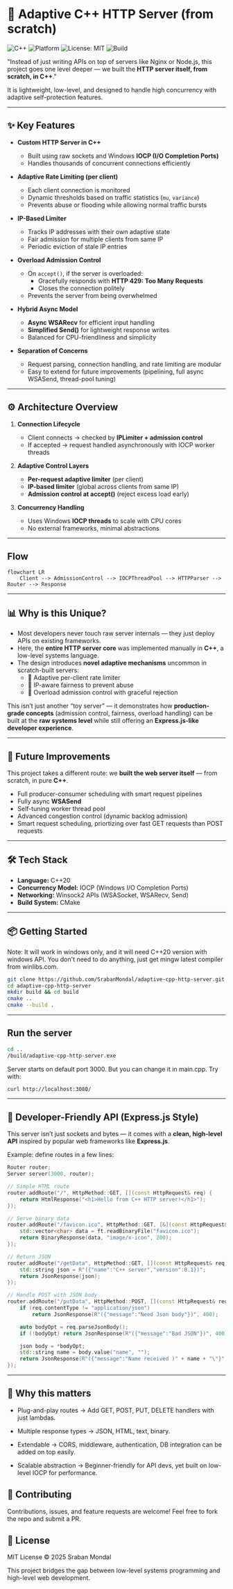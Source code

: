 # 🚀 Adaptive C++ HTTP Server (from scratch)

![C++](https://img.shields.io/badge/C++-20-blue.svg)
![Platform](https://img.shields.io/badge/Platform-Windows-lightgrey.svg)
![License: MIT](https://img.shields.io/badge/License-MIT-green.svg)
![Build](https://img.shields.io/badge/Build-CMake-orange.svg)

"Instead of just writing APIs on top of servers like Nginx or Node.js, this project goes one level deeper — we built the **HTTP server itself, from scratch, in C++**."

It is lightweight, low-level, and designed to handle high concurrency with adaptive self-protection features.

---

## ✨ Key Features

- **Custom HTTP Server in C++**
  - Built using raw sockets and Windows **IOCP (I/O Completion Ports)**
  - Handles thousands of concurrent connections efficiently

- **Adaptive Rate Limiting (per client)**
  - Each client connection is monitored
  - Dynamic thresholds based on traffic statistics (`mu`, `variance`)
  - Prevents abuse or flooding while allowing normal traffic bursts

- **IP-Based Limiter**
  - Tracks IP addresses with their own adaptive state
  - Fair admission for multiple clients from same IP
  - Periodic eviction of stale IP entries

- **Overload Admission Control**
  - On `accept()`, if the server is overloaded:
    - Gracefully responds with **HTTP 429: Too Many Requests**
    - Closes the connection politely
  - Prevents the server from being overwhelmed

- **Hybrid Async Model**
  - **Async WSARecv** for efficient input handling
  - **Simplified Send()** for lightweight response writes
  - Balanced for CPU-friendliness and simplicity

- **Separation of Concerns**
  - Request parsing, connection handling, and rate limiting are modular
  - Easy to extend for future improvements (pipelining, full async WSASend, thread-pool tuning)

---

## ⚙️ Architecture Overview

1. **Connection Lifecycle**
   - Client connects → checked by **IPLimiter + admission control**
   - If accepted → request handled asynchronously with IOCP worker threads

2. **Adaptive Control Layers**
   - **Per-request adaptive limiter** (per client)
   - **IP-based limiter** (global across clients from same IP)
   - **Admission control at accept()** (reject excess load early)

3. **Concurrency Handling**
   - Uses Windows **IOCP threads** to scale with CPU cores
   - No external frameworks, minimal abstractions

---

## Flow

```mermaid
flowchart LR
    Client --> AdmissionControl --> IOCPThreadPool --> HTTPParser --> Router --> Response
```

---

## 📊 Why is this Unique?

- Most developers never touch raw server internals — they just deploy APIs on existing frameworks.
- Here, the **entire HTTP server core** was implemented manually in **C++**, a low-level systems language.
- The design introduces **novel adaptive mechanisms** uncommon in scratch-built servers:
  - 🔹 Adaptive per-client rate limiter  
  - 🔹 IP-aware fairness to prevent abuse  
  - 🔹 Overload admission control with graceful rejection  

This isn’t just another “toy server” — it demonstrates how **production-grade concepts** (admission control, fairness, overload handling) can be built at the **raw systems level** while still offering an **Express.js-like developer experience**.

---

## 🚀 Future Improvements

This project takes a different route: we **built the web server itself** — from scratch, in pure **C++**.

- Full producer-consumer scheduling with smart request pipelines
- Fully async **WSASend**
- Self-tuning worker thread pool
- Advanced congestion control (dynamic backlog admission)
- Smart request scheduling, priortizing over fast GET requests than POST requests

---

## 🛠️ Tech Stack

- **Language:** C++20
- **Concurrency Model:** IOCP (Windows I/O Completion Ports)  
- **Networking:** Winsock2 APIs (WSASocket, WSARecv, Send)  
- **Build System:** CMake  

---

## 📦 Getting Started

Note: It will work in windows only, and it will need C++20 version with windows API. You don't need to do anything, just get mingw latest compiler from winlibs.com.

```bash
git clone https://github.com/SrabanMondal/adaptive-cpp-http-server.git
cd adaptive-cpp-http-server
mkdir build && cd build
cmake ..
cmake --build .
```

---

## Run the server

```bash
cd ..
/build/adaptive-cpp-http-server.exe
```

Server starts on default port 3000. But you can change it in main.cpp.
Try with:

```bash
curl http://localhost:3080/
```

---

## 🎯 Developer-Friendly API (Express.js Style)

This server isn’t just sockets and bytes — it comes with a **clean, high-level API** inspired by popular web frameworks like **Express.js**.

Example: define routes in a few lines:

```cpp
Router router;
Server server(3000, router);

// Simple HTML route
router.addRoute("/", HttpMethod::GET, [](const HttpRequest& req) {
    return HtmlResponse("<h1>Hello from C++ HTTP server!</h1>");
});

// Serve binary data
router.addRoute("/favicon.ico", HttpMethod::GET, [&](const HttpRequest& req) {
    std::vector<char> data = ft.readBinaryFile("favicon.ico");
    return BinaryResponse(data, "image/x-icon", 200);
});

// Return JSON
router.addRoute("/getData", HttpMethod::GET, [](const HttpRequest& req) {
    std::string json = R"({"name":"C++ server","version":0.1})";
    return JsonResponse(json);
});

// Handle POST with JSON body
router.addRoute("/putData", HttpMethod::POST, [](const HttpRequest& req) {
    if (req.contentType != "application/json")
        return JsonResponse(R"({"message":"Need Json body"})", 400);

    auto bodyOpt = req.parseJsonBody();
    if (!bodyOpt) return JsonResponse(R"({"message":"Bad JSON"})", 400);

    json body = *bodyOpt;
    std::string name = body.value("name", "");
    return JsonResponse(R"({"message":"Name received )" + name + "\"}");
});
```

---

## 🚀 Why this matters

- Plug-and-play routes → Add GET, POST, PUT, DELETE handlers with just lambdas.

- Multiple response types → JSON, HTML, text, binary.

- Extendable → CORS, middleware, authentication, DB integration can be added on top easily.

- Scalable abstraction → Beginner-friendly for API devs, yet built on low-level IOCP for performance.

## 🤝 Contributing

Contributions, issues, and feature requests are welcome!
Feel free to fork the repo and submit a PR.

## 📜 License

MIT License © 2025 Sraban Mondal

This project bridges the gap between low-level systems programming and high-level web development.
